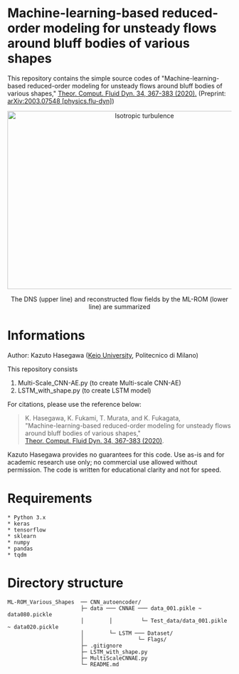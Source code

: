 # Machine-learning-based reduced-order modeling for unsteady flows around bluff bodies of various shapes
This repository contains the simple source codes of "Machine-learning-based reduced-order modeling for unsteady flows around bluff bodies of various shapes," [Theor. Comput. Fluid Dyn. 34, 367-383 (2020).][thesis] (Preprint: [arXiv:2003.07548 [physics.flu-dyn]][airxiv])

<p align="center">
    <img src="https://drive.google.com/uc?export=view&id=1fcVqm-nTGGrJ1beYEmXTgzDygxc3Ctny" width="600" height="400" alt="Isotropic turbulence"/>
</p>
<p align="center">
    The DNS (upper line) and reconstructed flow fields by the ML-ROM (lower line) are summarized
</p>

# Informations  
Author: Kazuto Hasegawa ([Keio University][fukagatalab], Politecnico di Milano)

This repository consists  
1. Multi-Scale_CNN-AE.py (to create Multi-scale CNN-AE)
2. LSTM_with_shape.py (to create LSTM model)

For citations, please use the reference below:
> K. Hasegawa, K. Fukami, T. Murata, and K. Fukagata,  
> "Machine-learning-based reduced-order modeling for unsteady flows around bluff bodies of various shapes,"  
> [Theor. Comput. Fluid Dyn. 34, 367-383 (2020)][thesis].  

Kazuto Hasegawa provides no guarantees for this code.  Use as-is and for academic research use only; no commercial use allowed without permission.
The code is written for educational clarity and not for speed.

# Requirements
    * Python 3.x  
    * keras
    * tensorflow
    * sklearn
    * numpy
    * pandas
    * tqdm

# Directory structure
    ML-ROM_Various_Shapes  ── CNN_autoencoder/
                           ├─ data ─── CNNAE ─── data_001.pikle ~ data080.pickle
                           │        │         └─ Test_data/data_001.pikle ~ data020.pickle
                           │        └─ LSTM ─── Dataset/
                           │                 └─ Flags/
                           ├─ .gitignore
                           ├─ LSTM_with_shape.py
                           ├─ MultiScaleCNNAE.py
                           └─ README.md




[thesis]: https://link.springer.com/article/10.1007/s00162-020-00528-w 
[airxiv]: https://arxiv.org/abs/2003.07548
[fukagatalab]: http://kflab.jp/en/index.php?top
